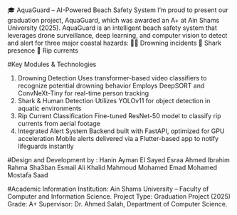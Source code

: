 🎓 AquaGuard – AI-Powered Beach Safety System
I’m proud to present our graduation project, AquaGuard, which was awarded an A+ at Ain Shams University (2025).
AquaGuard is an intelligent beach safety system that leverages drone surveillance, deep learning, and computer vision to detect and alert for three major coastal hazards:
🏊‍♂ Drowning incidents
🦈 Shark presence
🌊 Rip currents

#Key Modules & Technologies
1. Drowning Detection
Uses transformer-based video classifiers to recognize potential drowning behavior
Employs DeepSORT and ConvNeXt-Tiny for real-time person tracking
2. Shark & Human Detection
Utilizes YOLOv11 for object detection in aquatic environments
3. Rip Current Classification
Fine-tuned ResNet-50 model to classify rip currents from aerial footage
4. Integrated Alert System
Backend built with FastAPI, optimized for GPU acceleration
Mobile alerts delivered via a Flutter-based app to notify lifeguards instantly

#Design and Development by :
Hanin Ayman El Sayed
Esraa Ahmed Ibrahim
Rahma Sha3ban Esmail
Ali Khalid Mahmoud
Mohamed Emad Mohamed
Mostafa Saad

#Academic Information
Institution: Ain Shams University – Faculty of Computer and Information Science.
Project Type: Graduation Project (2025)
Grade: A+
Supervisor: Dr. Ahmed Salah, Department of Computer Science.
